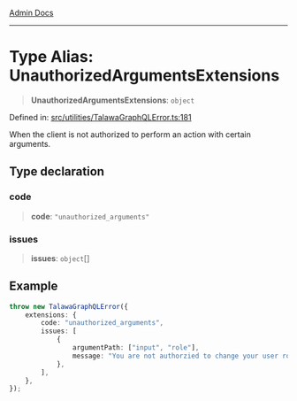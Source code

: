 [Admin Docs](/)

***

# Type Alias: UnauthorizedArgumentsExtensions

> **UnauthorizedArgumentsExtensions**: `object`

Defined in: [src/utilities/TalawaGraphQLError.ts:181](https://github.com/NishantSinghhhhh/talawa-api/blob/d7e8fb10f99b66342acb17768b9755553b21ad54/src/utilities/TalawaGraphQLError.ts#L181)

When the client is not authorized to perform an action with certain arguments.

## Type declaration

### code

> **code**: `"unauthorized_arguments"`

### issues

> **issues**: `object`[]

## Example

```ts
throw new TalawaGraphQLError({
	extensions: {
		code: "unauthorized_arguments",
		issues: [
			{
				argumentPath: ["input", "role"],
				message: "You are not authorzied to change your user role.",
			},
		],
	},
});
```
